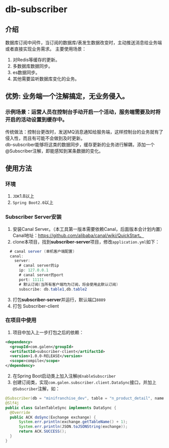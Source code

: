 # db-subscriber
## 介绍
数据库订阅中间件，当订阅的数据库/表发生数据改变时，主动推送消息给业务端或者直接实现业务需求。 主要使用场景：
  1. 对Redis等缓存的更新。
  2. 多数据库数据同步。
  3. es数据同步。
  4. 其他需要监听数据库变化的业务。
## 优势: 业务端一个注解搞定，无业务侵入。
### 示例场景：运营人员在控制台手动开启一个活动，服务端需要及时将开启的活动设置到缓存中。
  传统做法：控制台更改时，发送MQ消息通知给服务端，这样控制台的业务就有了侵入性，而且有可能不会做到及时更新。</br>
  db-subscriber能够将这类的数据同步，缓存更新的业务进行解耦，添加一个@Subscriber注解，即能感知到某条数据的变化。
## 使用方法
### 环境
  1. `JDK`1.8以上
  2. `Spring Boot2.0`以上
### Subscriber Server安装
  1. 安装Canal Server。（本工具第一版本需要依赖Canal，后面版本会计划内置）Canal地址：https://github.com/alibaba/canal/wiki/QuickStart。
  2. clone本项目，找到**subscriber-server**项目，修改`application.yml`如下：
  ```java
    # canal server (单机客户端配置)
    canal:
      server:
        # canal server的ip
        ip: 127.0.0.1
        # canal server的port
        port: 11111
        # 默认订阅(当所有客户端均为订阅，将会使用此默认订阅)
        subscribe: db.table1,db.table2
  ```
  3. 打包**subscriber-server**并运行，默认端口`8889`
  4. 打包 Subscriber-client

### 在项目中使用
  1. 项目中加入上一步打包之后的依赖：
  ```xml
<dependency>
    <groupId>com.galen</groupId>
    <artifactId>subscriber-client</artifactId>
    <version>1.0.0-RELEASE</version>
    <scope>compile</scope>
</dependency>
```
  2. 在Spring Boot启动类上加入注解`@EnableSubscriber`
  3. 创建订阅类，实现`com.galen.subscriber.client.DataSync`接口，并加上`@Subscriber`注解，如：
  ```java
@Subscriber(db = "minifranchise_dev", table = "n_product_detail", name = "galen1", contextId = "galenTB")
@Slf4j
public class GalenTableSync implements DataSync {
    @Override
    public ACK doSync(Exchange exchange) {
        System.err.println(exchange.getTableName() + 1);
        System.err.println(JSON.toJSONString(exchange));
        return ACK.SUCCESS();
    }
}
```